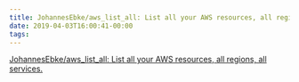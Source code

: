 ```yaml
---
title: JohannesEbke/aws_list_all: List all your AWS resources, all regions, all services.
date: 2019-04-03T16:00:41-00:00
tags:
---
```


[JohannesEbke/aws_list_all: List all your AWS resources, all regions, all services.](https://github.com/JohannesEbke/aws_list_all)
